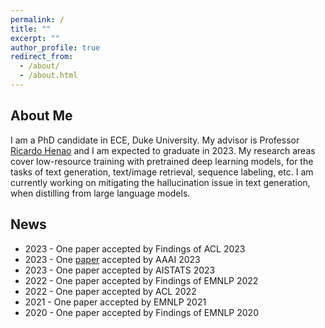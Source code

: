 ```yaml
---
permalink: /
title: ""
excerpt: ""
author_profile: true
redirect_from: 
  - /about/
  - /about.html
---
```


<!---
<p align="center">
  <img src="https://github.com/peterbhase/peterbhase.github.io/blob/master/images/s2.jpg?raw=True" alt="Photo" style="width: 300px;"/> 
</p>
-->

## About Me

I am a PhD candidate in ECE, Duke University. My advisor is Professor [Ricardo Henao](https://ece.duke.edu/faculty/ricardo-henao) and I am expected to graduate in 2023. My research areas cover low-resource training with pretrained deep learning models, for the tasks of text generation, text/image retrieval, sequence labeling, etc. I am currently working on mitigating the hallucination issue in text generation, when distilling from large language models.



## News
* 2023 - One paper accepted by Findings of ACL 2023
* 2023 - One [paper](https://ojs.aaai.org/index.php/AAAI/article/view/25597) accepted by AAAI 2023
* 2023 - One paper accepted by AISTATS 2023
* 2022 - One paper accepted by Findings of EMNLP 2022
* 2022 - One paper accepted by ACL 2022
* 2021 - One paper accepted by EMNLP 2021
* 2020 - One paper accepted by Findings of EMNLP 2020


